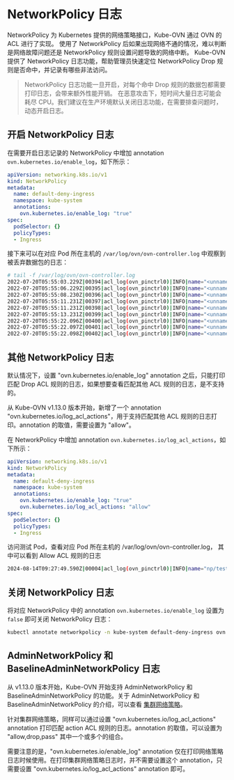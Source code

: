 # NetworkPolicy 日志

NetworkPolicy 为 Kubernetes 提供的网络策略接口，Kube-OVN 通过 OVN 的 ACL 进行了实现。
使用了 NetworkPolicy 后如果出现网络不通的情况，难以判断是网络故障问题还是 NetworkPolicy 规则设置问题导致的网络中断。
Kube-OVN 提供了 NetworkPolicy 日志功能，帮助管理员快速定位 NetworkPolicy Drop 规则是否命中，并记录有哪些非法访问。

> NetworkPolicy 日志功能一旦开启，对每个命中 Drop 规则的数据包都需要打印日志，会带来额外性能开销。
> 在恶意攻击下，短时间大量日志可能会耗尽 CPU。我们建议在生产环境默认关闭日志功能，在需要排查问题时，动态开启日志。

## 开启 NetworkPolicy 日志

在需要开启日志记录的 NetworkPolicy 中增加 annotation `ovn.kubernetes.io/enable_log`，如下所示：

```yaml
apiVersion: networking.k8s.io/v1
kind: NetworkPolicy
metadata:
  name: default-deny-ingress
  namespace: kube-system
  annotations:
    ovn.kubernetes.io/enable_log: "true"
spec:
  podSelector: {}
  policyTypes:
  - Ingress
```

接下来可以在对应 Pod 所在主机的 `/var/log/ovn/ovn-controller.log` 中观察到被丢弃数据包的日志：

```bash
# tail -f /var/log/ovn/ovn-controller.log
2022-07-20T05:55:03.229Z|00394|acl_log(ovn_pinctrl0)|INFO|name="<unnamed>", verdict=drop, severity=warning, direction=to-lport: udp,vlan_tci=0x0000,dl_src=00:00:00:21:b7:d1,dl_dst=00:00:00:8d:0b:86,nw_src=10.16.0.10,nw_dst=10.16.0.7,nw_tos=0,nw_ecn=0,nw_ttl=63,tp_src=54343,tp_dst=53
2022-07-20T05:55:06.229Z|00395|acl_log(ovn_pinctrl0)|INFO|name="<unnamed>", verdict=drop, severity=warning, direction=to-lport: udp,vlan_tci=0x0000,dl_src=00:00:00:21:b7:d1,dl_dst=00:00:00:8d:0b:86,nw_src=10.16.0.9,nw_dst=10.16.0.7,nw_tos=0,nw_ecn=0,nw_ttl=63,tp_src=44187,tp_dst=53
2022-07-20T05:55:08.230Z|00396|acl_log(ovn_pinctrl0)|INFO|name="<unnamed>", verdict=drop, severity=warning, direction=to-lport: udp,vlan_tci=0x0000,dl_src=00:00:00:21:b7:d1,dl_dst=00:00:00:8d:0b:86,nw_src=10.16.0.10,nw_dst=10.16.0.7,nw_tos=0,nw_ecn=0,nw_ttl=63,tp_src=54274,tp_dst=53
2022-07-20T05:55:11.231Z|00397|acl_log(ovn_pinctrl0)|INFO|name="<unnamed>", verdict=drop, severity=warning, direction=to-lport: udp,vlan_tci=0x0000,dl_src=00:00:00:21:b7:d1,dl_dst=00:00:00:8d:0b:86,nw_src=10.16.0.9,nw_dst=10.16.0.7,nw_tos=0,nw_ecn=0,nw_ttl=63,tp_src=32778,tp_dst=53
2022-07-20T05:55:11.231Z|00398|acl_log(ovn_pinctrl0)|INFO|name="<unnamed>", verdict=drop, severity=warning, direction=to-lport: udp,vlan_tci=0x0000,dl_src=00:00:00:21:b7:d1,dl_dst=00:00:00:8d:0b:86,nw_src=10.16.0.9,nw_dst=10.16.0.7,nw_tos=0,nw_ecn=0,nw_ttl=63,tp_src=34188,tp_dst=53
2022-07-20T05:55:13.231Z|00399|acl_log(ovn_pinctrl0)|INFO|name="<unnamed>", verdict=drop, severity=warning, direction=to-lport: udp,vlan_tci=0x0000,dl_src=00:00:00:21:b7:d1,dl_dst=00:00:00:8d:0b:86,nw_src=10.16.0.10,nw_dst=10.16.0.7,nw_tos=0,nw_ecn=0,nw_ttl=63,tp_src=43290,tp_dst=53
2022-07-20T05:55:22.096Z|00400|acl_log(ovn_pinctrl0)|INFO|name="<unnamed>", verdict=drop, severity=warning, direction=to-lport: icmp,vlan_tci=0x0000,dl_src=00:00:00:6c:42:91,dl_dst=00:00:00:a5:d7:63,nw_src=10.16.0.9,nw_dst=10.16.0.10,nw_tos=0,nw_ecn=0,nw_ttl=64,icmp_type=8,icmp_code=0
2022-07-20T05:55:22.097Z|00401|acl_log(ovn_pinctrl0)|INFO|name="<unnamed>", verdict=drop, severity=warning, direction=to-lport: icmp,vlan_tci=0x0000,dl_src=00:00:00:6c:42:91,dl_dst=00:00:00:a5:d7:63,nw_src=10.16.0.9,nw_dst=10.16.0.10,nw_tos=0,nw_ecn=0,nw_ttl=64,icmp_type=8,icmp_code=0
2022-07-20T05:55:22.098Z|00402|acl_log(ovn_pinctrl0)|INFO|name="<unnamed>", verdict=drop, severity=warning, direction=to-lport: icmp,vlan_tci=0x0000,dl_src=00:00:00:6c:42:91,dl_dst=00:00:00:a5:d7:63,nw_src=10.16.0.9,nw_dst=10.16.0.10,nw_tos=0,nw_ecn=0,nw_ttl=64,icmp_type=8,icmp_code=0
```

## 其他 NetworkPolicy 日志

默认情况下，设置 "ovn.kubernetes.io/enable_log" annotation 之后，只能打印匹配 Drop ACL 规则的日志，如果想要查看匹配其他 ACL 规则的日志，是不支持的。

从 Kube-OVN v1.13.0 版本开始，新增了一个 annotation "ovn.kubernetes.io/log_acl_actions"，用于支持匹配其他 ACL 规则的日志打印。annotation 的取值，需要设置为 "allow"。

在 NetworkPolicy 中增加 annotation `ovn.kubernetes.io/log_acl_actions`，如下所示：

```yaml
apiVersion: networking.k8s.io/v1
kind: NetworkPolicy
metadata:
  name: default-deny-ingress
  namespace: kube-system
  annotations:
    ovn.kubernetes.io/enable_log: "true"
    ovn.kubernetes.io/log_acl_actions: "allow"
spec:
  podSelector: {}
  policyTypes:
  - Ingress
```

访问测试 Pod，查看对应 Pod 所在主机的 /var/log/ovn/ovn-controller.log， 其中可以看到 Allow ACL 规则的日志

```bash
2024-08-14T09:27:49.590Z|00004|acl_log(ovn_pinctrl0)|INFO|name="np/test.default/ingress/IPv4/0", verdict=allow, severity=info, direction=to-lport: icmp,vlan_tci=0x0000,dl_src=96:7b:b0:2f:a0:1a,dl_dst=a6:e5:1b:c2:1b:f8,nw_src=10.16.0.7,nw_dst=10.16.0.12,nw_tos=0,nw_ecn=0,nw_ttl=64,nw_frag=no,icmp_type=8,icmp_code=0
```

## 关闭 NetworkPolicy 日志

将对应 NetworkPolicy 中的 annotation `ovn.kubernetes.io/enable_log` 设置为 `false` 即可关闭 NetworkPolicy 日志：

```bash
kubectl annotate networkpolicy -n kube-system default-deny-ingress ovn.kubernetes.io/enable_log=false --overwrite
```

## AdminNetworkPolicy 和 BaselineAdminNetworkPolicy 日志

从 v1.13.0 版本开始，Kube-OVN 开始支持 AdminNetworkPolicy 和 BaselineAdminNetworkPolicy 的功能。关于 AdminNetworkPolicy 和 BaselineAdminNetworkPolicy 的介绍，可以查看 [集群网络策略](https://network-policy-api.sigs.k8s.io/)。

针对集群网络策略，同样可以通过设置 "ovn.kubernetes.io/log_acl_actions" annotation 打印匹配 action ACL 规则的日志。annotation 的取值，可以设置为 "allow,drop,pass" 其中一个或多个的组合。

需要注意的是，"ovn.kubernetes.io/enable_log" annotation 仅在打印网络策略日志时候使用。在打印集群网络策略日志时，并不需要设置这个 annotation，只需要设置 "ovn.kubernetes.io/log_acl_actions" annotation 即可。
